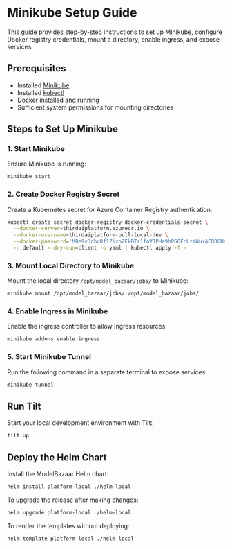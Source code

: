 # Minikube Setup Guide

This guide provides step-by-step instructions to set up Minikube, configure Docker registry credentials, mount a directory, enable ingress, and expose services.

## Prerequisites

- Installed [Minikube](https://minikube.sigs.k8s.io/docs/start/)
- Installed [kubectl](https://kubernetes.io/docs/tasks/tools/)
- Docker installed and running
- Sufficient system permissions for mounting directories

## Steps to Set Up Minikube

### 1. Start Minikube

Ensure Minikube is running:

```sh
minikube start
```

### 2. Create Docker Registry Secret

Create a Kubernetes secret for Azure Container Registry authentication:

```sh
kubectl create secret docker-registry docker-credentials-secret \
  --docker-server=thirdaiplatform.azurecr.io \
  --docker-username=thirdaiplatform-pull-local-dev \
  --docker-password='MBe9v3dhcRf1ZiroZEkBTz1foVJPHa9hPG6FcLzYWu+ACRDGHVcp' \
  -n default --dry-run=client -o yaml | kubectl apply -f -
```

### 3. Mount Local Directory to Minikube

Mount the local directory `/opt/model_bazaar/jobs/` to Minikube:

```sh
minikube mount /opt/model_bazaar/jobs/:/opt/model_bazaar/jobs/
```

### 4. Enable Ingress in Minikube

Enable the ingress controller to allow Ingress resources:

```sh
minikube addons enable ingress
```

### 5. Start Minikube Tunnel

Run the following command in a separate terminal to expose services:

```sh
minikube tunnel
```

## Run Tilt

Start your local development environment with Tilt:

```bash
tilt up
```

## Deploy the Helm Chart

Install the ModelBazaar Helm chart:

```bash
helm install platform-local ./helm-local
```

To upgrade the release after making changes:

```bash
helm upgrade platform-local ./helm-local
```

To render the templates without deploying:

```bash
helm template platform-local ./helm-local
```
